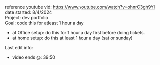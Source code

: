 <!-- https://docs.github.com/en/get-started/writing-on-github/getting-started-with-writing-and-formatting-on-github/basic-writing-and-formatting-syntax */ 
      ^basic formatting of .md file -->

reference youtube vid: https://www.youtube.com/watch?v=ohnrC3gh9YI <br>
date started: 8/4/2024 <br>
Project: dev portfolio <br>
Goal: code this for atleast 1 hour a day
  - at Office setup: do this for 1 hour a day first before doing tickets.
  - at home setup: do this at least 1 hour a day (sat or sunday)

Last edit info:
  - video ends @: 39:50

